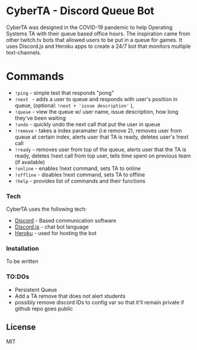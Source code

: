 # CyberTA - Discord Queue Bot

CyberTA was designed in the COVID-19 pandemic to help Operating Systems TA with their queue based office hours. The inspiration came from other twitch.tv bots that allowed users to be put in a queue for games. It uses Discord.js and Heroku apps to create a 24/7 bot that monitors multiple text-channels. 

# Commands
  - ```!ping``` - simple test that responds "pong"
  - ```!next ``` - adds a user to queue and responds with user's position in queue, (optional: ```!next + 'issue description'``` ),
  - ```!queue``` - view the queue w/ user name, issue description, how long they've been waiting
  - ```!undo``` - quickly undo the next call that put the user in queue
  - ```!remove``` - takes a index paramater (i:e remove 2), removes user from queue at certain index, alerts user that TA is ready, deletes user's !next call
  - ```!ready``` - removes user from top of the queue, alerts user that the TA is ready, deletes !next call from top user, tells time spent on previous team (if available)
  - ```!online``` - enables !next command, sets TA to online
  - ```!offline``` - disables !next command, sets TA to offline
  - ```!help``` - provides list of commands and their functions

### Tech
CyberTA uses the following tech:
* [Discord] - Based communication software
* [Discord.js] - chat bot language
* [Heroku] - used for hosting the bot 

### Installation

To be written
### TO:DOs

 - Persistent Queue
 - Add a TA remove that does not alert students
 - possibly remove discord IDs to config var so that it'll remain private if github repo goes public

License
----

MIT

[//]: # (These are reference links used in the body of this note and get stripped out when the markdown processor does its job. There is no need to format nicely because it shouldn't be seen. Thanks SO - http://stackoverflow.com/questions/4823468/store-comments-in-markdown-syntax)


   [Discord]: <https://discordapp.com/r>
   [Discord.js]: <https://discord.js.org/#/>
   [Heroku]: <https://www.heroku.com/home>

